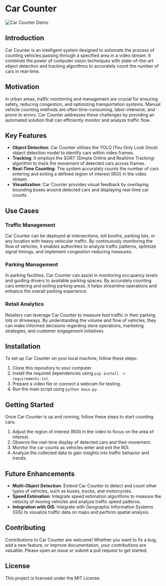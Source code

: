 # Car Counter

![Car Counter Demo](assets/output_video.gif)

## Introduction

Car Counter is an intelligent system designed to automate the process of counting vehicles passing through a specified area in a video stream. It combines the power of computer vision techniques with state-of-the-art object detection and tracking algorithms to accurately count the number of cars in real-time.

## Motivation

In urban areas, traffic monitoring and management are crucial for ensuring safety, reducing congestion, and optimizing transportation systems. Manual vehicle counting methods are often time-consuming, labor-intensive, and prone to errors. Car Counter addresses these challenges by providing an automated solution that can efficiently monitor and analyze traffic flow.

## Key Features

- **Object Detection**: Car Counter utilizes the YOLO (You Only Look Once) object detection model to identify cars within video frames.
- **Tracking**: It employs the SORT (Simple Online and Realtime Tracking) algorithm to track the movement of detected cars across frames.
- **Real-Time Counting**: The system accurately counts the number of cars entering and exiting a defined region of interest (ROI) in the video stream.
- **Visualization**: Car Counter provides visual feedback by overlaying bounding boxes around detected cars and displaying real-time car counts.

## Use Cases

### Traffic Management

Car Counter can be deployed at intersections, toll booths, parking lots, or any location with heavy vehicular traffic. By continuously monitoring the flow of vehicles, it enables authorities to analyze traffic patterns, optimize signal timings, and implement congestion-reducing measures.

### Parking Management

In parking facilities, Car Counter can assist in monitoring occupancy levels and guiding drivers to available parking spaces. By accurately counting cars entering and exiting parking areas, it helps streamline operations and enhance the overall parking experience.

### Retail Analytics

Retailers can leverage Car Counter to measure foot traffic in their parking lots or driveways. By understanding the volume and flow of vehicles, they can make informed decisions regarding store operations, marketing strategies, and customer engagement initiatives.

## Installation

To set up Car Counter on your local machine, follow these steps:

1. Clone this repository to your computer.
2. Install the required dependencies using `pip install -r requirements.txt`.
3. Prepare a video file or connect a webcam for testing.
4. Run the main script using `python main.py`.

## Getting Started

Once Car Counter is up and running, follow these steps to start counting cars:

1. Adjust the region of interest (ROI) in the video to focus on the area of interest.
2. Observe the real-time display of detected cars and their movement.
3. Monitor the car counts as vehicles enter and exit the ROI.
4. Analyze the collected data to gain insights into traffic behavior and trends.

## Future Enhancements

- **Multi-Object Detection**: Extend Car Counter to detect and count other types of vehicles, such as buses, trucks, and motorcycles.
- **Speed Estimation**: Integrate speed estimation algorithms to measure the velocity of moving vehicles and analyze traffic speed patterns.
- **Integration with GIS**: Integrate with Geographic Information Systems (GIS) to visualize traffic data on maps and perform spatial analysis.

## Contributing

Contributions to Car Counter are welcome! Whether you want to fix a bug, add a new feature, or improve documentation, your contributions are valuable. Please open an issue or submit a pull request to get started.

## License

This project is licensed under the MIT License.

